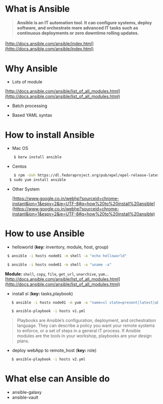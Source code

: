 # What is Ansible


>#### Ansible is an IT automation tool. It can configure systems, deploy software, and orchestrate more advanced IT tasks such as continuous deployments or zero downtime rolling updates.  
  
[http://docs.ansible.com/ansible/index.html](http://docs.ansible.com/ansible/index.html)

# Why Ansible
  - Lots of module
  
  [http://docs.ansible.com/ansible/list_of_all_modules.html](http://docs.ansible.com/ansible/list_of_all_modules.html)

  - Batch processing 

  - Based YAML syntax


# How to install Ansible

 - Mac OS
 
 ```bash
 	 $ berw install ansible
 ```
 - Centos 
 
 ```bash
 	 $ rpm -Uvh https://dl.fedoraproject.org/pub/epel/epel-release-latest-6.noarch.rpm
   $ sudo yum install ansible
 ```
 
 - Other System 
 
   [https://www.google.co.in/webhp?sourceid=chrome-instant&ion=1&espv=2&ie=UTF-8#q=how%20to%20install%20ansible](https://www.google.co.in/webhp?sourceid=chrome-instant&ion=1&espv=2&ie=UTF-8#q=how%20to%20install%20ansible)

 
# How to use Ansible
 - helloworld (**key:**  inventory, module, host, group)

 ```bash
  $ ansible -i hosts node01 -m shell -a "echo helloworld"

  $ ansible -i hosts node01 -m shell -a "uname -a"
 ```
**Module:** `shell`, `copy`, `file`, `get_url`, `unarchive`, `yum`...
[http://docs.ansible.com/ansible/list_of_all_modules.html](http://docs.ansible.com/ansible/list_of_all_modules.html)
 - install sl (**key:** tasks,playbook)
 
 ```bash
   	$ ansible -i hosts node01 -m yum -a "name=sl state=present|latest|absent" --sudo
 ```
 ```bash
   	$ ansible-playbook -i hosts v1.yml
 ```
 >Playbooks are Ansible’s configuration, deployment, and orchestration language. They can  describe a policy you want your remote systems to enforce, or a set of steps in a general IT process.
If Ansible modules are the tools in your workshop, playbooks are your design plans.
 
 - deploy webApp to remote_host (**key:** role) 
 
 ```bash
   	$ ansible-playbook -i hosts v2.yml
 ```
 
# What else can Ansible do
 - ansible-galaxy
 - ansible-vault



